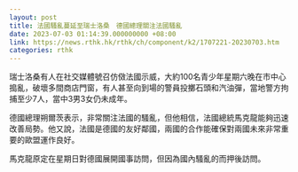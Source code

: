 ```yaml
---
layout: post
title: 法國騷亂蔓延至瑞士洛桑　德國總理關注法國騷亂
date: 2023-07-03 01:14:39.000000000 +08:00
link: https://news.rthk.hk/rthk/ch/component/k2/1707221-20230703.htm
categories: rthk
---
```


瑞士洛桑有人在社交媒體號召仿傚法國示威，大約100名青少年星期六晚在市中心搗亂，破壞多間商店門窗，有人甚至向到場的警員投擲石頭和汽油彈，當地警方拘捕至少7人，當中3男3女仍未成年。

德國總理朔爾茨表示，非常關注法國的騷亂，但他相信，法國總統馬克龍能夠迅速改善局勢。他又說，法國是德國的友好鄰國，兩國的合作能確保對兩國未來非常重要的歐盟運作良好。

馬克龍原定在星期日對德國展開國事訪問，但因為國內騷亂的而押後訪問。
